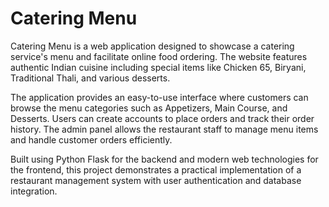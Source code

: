 # Catering Menu

Catering Menu is a web application designed to showcase a catering service's menu and facilitate online food ordering. The website features authentic Indian cuisine including special items like Chicken 65, Biryani, Traditional Thali, and various desserts.

The application provides an easy-to-use interface where customers can browse the menu categories such as Appetizers, Main Course, and Desserts. Users can create accounts to place orders and track their order history. The admin panel allows the restaurant staff to manage menu items and handle customer orders efficiently.

Built using Python Flask for the backend and modern web technologies for the frontend, this project demonstrates a practical implementation of a restaurant management system with user authentication and database integration.
